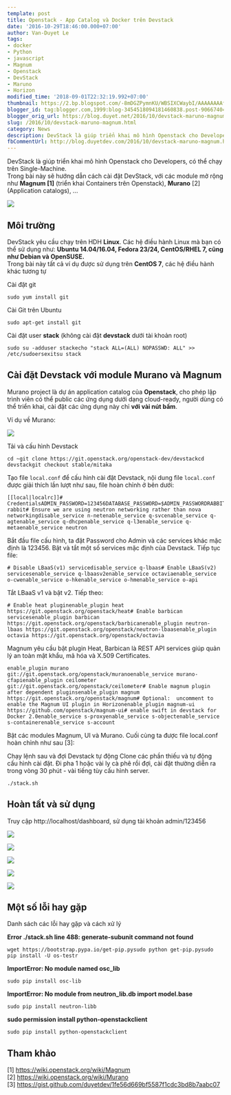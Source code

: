 ```yaml
---
template: post
title: Openstack - App Catalog và Docker trên Devstack
date: '2016-10-29T18:46:00.000+07:00'
author: Van-Duyet Le
tags:
- docker
- Python
- javascript
- Magnum
- Openstack
- DevStack
- Maruno
- Horizon
modified_time: '2018-09-01T22:32:19.992+07:00'
thumbnail: https://2.bp.blogspot.com/-8mDGZPymnKU/WBSIXCWaybI/AAAAAAAAfaM/pIubRdw6SrkJLB4Sm8oLQJ1D7quLU8rxwCEw/s1600/Screenshot%2Bfrom%2B2016-10-29%2B18-28-55.png
blogger_id: tag:blogger.com,1999:blog-3454518094181460838.post-9066740408293011856
blogger_orig_url: https://blog.duyet.net/2016/10/devstack-maruno-magnum.html
slug: /2016/10/devstack-maruno-magnum.html
category: News
description: DevStack là giúp triển khai mô hình Openstack cho Developers, có thể chạy trên Single-Machine
fbCommentUrl: http://blog.duyetdev.com/2016/10/devstack-maruno-magnum.html
---
```


DevStack là giúp triển khai mô hình Openstack cho Developers, có thể chạy trên Single-Machine.  
Trong bài này sẽ hướng dẫn cách cài đặt DevStack, với các module mở rộng như **Magnum \[1\]** (triển khai Containers trên Openstack), **Murano** \[2\] (Application catalogs), ...  
  

[![](https://2.bp.blogspot.com/-8mDGZPymnKU/WBSIXCWaybI/AAAAAAAAfaM/pIubRdw6SrkJLB4Sm8oLQJ1D7quLU8rxwCEw/s1600/Screenshot%2Bfrom%2B2016-10-29%2B18-28-55.png)](https://blog.duyet.net/2016/10/devstack-maruno-magnum.html)

  

## Môi trường 

DevStack yêu cầu chạy trên HDH **Linux**. Các hệ điều hành Linux mà bạn có thể sử dụng như: **Ubuntu 14.04/16.04, Fedora 23/24, CentOS/RHEL 7, cũng như Debian và OpenSUSE.**  
Trong bài này tất cả ví dụ được sử dụng trên **CentOS 7**, các hệ điều hành khác tương tự  
  
Cài đặt git  
  

    sudo yum install git

  
Cài Git trên Ubuntu  
  

    sudo apt-get install git

  
Cài đặt user **stack** (không cài đặt **devstack** dưới tài khoản root)  
  

    sudo su -adduser stackecho "stack ALL=(ALL) NOPASSWD: ALL" >> /etc/sudoersexitsu stack

  

## Cài đặt Devstack với module Murano và Magnum

Murano project là dự án application catalog của **Openstack**, cho phép lập trình viên có thể public các ứng dụng dưới dạng cloud-ready, người dùng có thể triển khai, cài đặt các ứng dụng này chỉ **với vài nút bấm**.  
  
Ví dụ về Murano:  

[![](https://2.bp.blogspot.com/-PC036z2KBHQ/WBR70SPyJaI/AAAAAAAAfZg/AZsICBqFE0k1KjX2pgaYj0dG30IlyCZUwCK4B/s1600/murano1.png)](https://2.bp.blogspot.com/-PC036z2KBHQ/WBR70SPyJaI/AAAAAAAAfZg/AZsICBqFE0k1KjX2pgaYj0dG30IlyCZUwCK4B/s1600/murano1.png)

  
Tải và cấu hình Devstack  
  

    cd ~git clone https://git.openstack.org/openstack-dev/devstackcd devstackgit checkout stable/mitaka

  
Tạo file `local.conf` để cấu hình cài đặt Devstack, nội dung file `local.conf` được giải thích lần lượt như sau, file hoàn chỉnh ở bên dưới:  
  

    [[local|localrc]]# CredentialsADMIN_PASSWORD=123456DATABASE_PASSWORD=$ADMIN_PASSWORDRABBIT_PASSWORD=$ADMIN_PASSWORDSERVICE_PASSWORD=$ADMIN_PASSWORDSERVICE_TOKEN=$ADMIN_PASSWORDSWIFT_PASSWORD=$ADMIN_PASSWORDenable_service rabbit# Ensure we are using neutron networking rather than nova networkingdisable_service n-netenable_service q-svcenable_service q-agtenable_service q-dhcpenable_service q-l3enable_service q-metaenable_service neutron

  
Bắt đầu file cấu hình, ta đặt Password cho Admin và các services khác mặc định là 123456. Bật và tắt một số services mặc định của Devstack. Tiếp tục file:  
  

    # Disable LBaaS(v1) servicedisable_service q-lbaas# Enable LBaaS(v2) servicesenable_service q-lbaasv2enable_service octaviaenable_service o-cwenable_service o-hkenable_service o-hmenable_service o-api

  
Tắt LBaaS v1 và bật v2. Tiếp theo:  
  

    # Enable heat pluginenable_plugin heat https://git.openstack.org/openstack/heat# Enable barbican servicesenable_plugin barbican https://git.openstack.org/openstack/barbicanenable_plugin neutron-lbaas https://git.openstack.org/openstack/neutron-lbaasenable_plugin octavia https://git.openstack.org/openstack/octavia

  
Magnum yêu cầu bật plugin Heat, Barbican là REST API services giúp quản lý an toàn mật khẩu, mã hóa và X.509 Certificates.  
  

    enable_plugin murano git://git.openstack.org/openstack/muranoenable_service murano-cfapienable_plugin ceilometer git://git.openstack.org/openstack/ceilometer# Enable magnum plugin after dependent pluginsenable_plugin magnum https://git.openstack.org/openstack/magnum# Optional:  uncomment to enable the Magnum UI plugin in Horizonenable_plugin magnum-ui https://github.com/openstack/magnum-ui# enable swift in devstack for Docker 2.0enable_service s-proxyenable_service s-objectenable_service s-containerenable_service s-account

  
Bật các modules Magnum, UI và Murano. Cuối cùng ta được file local.conf hoàn chỉnh như sau \[3\]:



<script src="https://gist.github.com/duyetdev/1fe56d669bf5587f1cdc3bd8b7aabc07.js"></script>


Chạy lệnh sau và đợi Devstack tự động Clone các phần thiếu và tự động cấu hình cài đặt. Đi pha 1 hoặc vài ly cà phê rồi đợi, cài đặt thường diễn ra trong vòng 30 phút - vài tiếng tùy cấu hình server.  
  

    ./stack.sh

  

## Hoàn tất và sử dụng

Truy cập http://localhost/dashboard, sử dụng tài khoản admin/123456  
  

[![](https://2.bp.blogspot.com/-Qlcm007QthA/WBSIWhGNn2I/AAAAAAAAfZ8/3zqB_AvN-Osu2kED5XIA_tHZwceYglWEQCLcB/s1600/Screenshot%2Bfrom%2B2016-10-29%2B18-25-58.png)](https://2.bp.blogspot.com/-Qlcm007QthA/WBSIWhGNn2I/AAAAAAAAfZ8/3zqB_AvN-Osu2kED5XIA_tHZwceYglWEQCLcB/s1600/Screenshot%2Bfrom%2B2016-10-29%2B18-25-58.png)

  

[![](https://1.bp.blogspot.com/-H5Y6oNV7cJA/WBSIWvFtlaI/AAAAAAAAfZ0/Pt4ZYk3icFs1tCAo0vaRPSJE4G_GKzzjQCLcB/s1600/Screenshot%2Bfrom%2B2016-10-29%2B18-26-32.png)](https://1.bp.blogspot.com/-H5Y6oNV7cJA/WBSIWvFtlaI/AAAAAAAAfZ0/Pt4ZYk3icFs1tCAo0vaRPSJE4G_GKzzjQCLcB/s1600/Screenshot%2Bfrom%2B2016-10-29%2B18-26-32.png)

  

[![](https://3.bp.blogspot.com/-WBKgs6w-hfk/WBSIWxa6U2I/AAAAAAAAfaA/6kw2R29TumUg9L2kSAj-NFBuyJTmz72YwCLcB/s1600/Screenshot%2Bfrom%2B2016-10-29%2B18-28-29.png)](https://3.bp.blogspot.com/-WBKgs6w-hfk/WBSIWxa6U2I/AAAAAAAAfaA/6kw2R29TumUg9L2kSAj-NFBuyJTmz72YwCLcB/s1600/Screenshot%2Bfrom%2B2016-10-29%2B18-28-29.png)

  

[![](https://1.bp.blogspot.com/-8mDGZPymnKU/WBSIXCWaybI/AAAAAAAAfaI/3qIRB7fMTVUc0k7qYdQ9D14Qe64aWsTSACLcB/s1600/Screenshot%2Bfrom%2B2016-10-29%2B18-28-55.png)](https://1.bp.blogspot.com/-8mDGZPymnKU/WBSIXCWaybI/AAAAAAAAfaI/3qIRB7fMTVUc0k7qYdQ9D14Qe64aWsTSACLcB/s1600/Screenshot%2Bfrom%2B2016-10-29%2B18-28-55.png)

  

[![](https://4.bp.blogspot.com/-sJkQ7GdcHko/WBSIXGi4KzI/AAAAAAAAfaE/JG3-vBF4AAM9AGsbEMbkVBIVnjXtUAcoACLcB/s1600/Screenshot%2Bfrom%2B2016-10-29%2B18-29-36.png)](https://4.bp.blogspot.com/-sJkQ7GdcHko/WBSIXGi4KzI/AAAAAAAAfaE/JG3-vBF4AAM9AGsbEMbkVBIVnjXtUAcoACLcB/s1600/Screenshot%2Bfrom%2B2016-10-29%2B18-29-36.png)

## Một số lỗi hay gặp

Danh sách các lỗi hay gặp và cách xử lý

  

**Error ./stack.sh line 488: generate-subunit command not found**

    wget https://bootstrap.pypa.io/get-pip.pysudo python get-pip.pysudo pip install -U os-testr

**ImportError: No module named osc\_lib**  

    sudo pip install osc-lib

**ImportError: No module from neutron\_lib.db import model.base**  

    sudo pip install neutron-libb

  
**sudo permission install python-openstackclient**

    sudo pip install python-openstackclient

## Tham khảo

\[1\] https://wiki.openstack.org/wiki/Magnum  
\[2\] https://wiki.openstack.org/wiki/Murano  
\[3\] https://gist.github.com/duyetdev/1fe56d669bf5587f1cdc3bd8b7aabc07